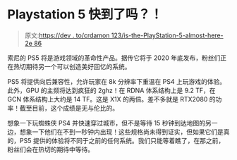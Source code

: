 # Playstation 5 快到了吗？！

> 原文:[https://dev . to/crdamon 123/is-the-PlayStation-5-almost-here-2e 86](https://dev.to/crdamon123/is-the-playstation-5-almost-here-2e86)

索尼的 PS5 将是游戏领域的革命性产品。据传它将于 2020 年底发布，粉丝们正在热切期待另一个可以创造美好回忆的系统。

PS5 将提供向后兼容性，允许玩家在 8k 分辨率下重温在 PS4 上玩游戏的体验。此外，GPU 的主频将达到疯狂的 2ghz！在 RDNA 体系结构上是 9.2 TF，在 GCN 体系结构上大约是 14 TF。这是 X1X 的两倍。差不多就是 RTX2080 的功率！截至目前，这个成绩是无与伦比的。

想象一下玩蜘蛛侠 PS4 并快速穿过城市，但不是等待 15 秒钟到达地图的另一边，想象一下他们在不到一秒钟内出现！这些规格尚未得到证实，但如果它们是真的，PS5 提供的体验将不同于之前的任何系统。我们只能等着瞧了，在那之前，粉丝们会在热切的期待中等待。